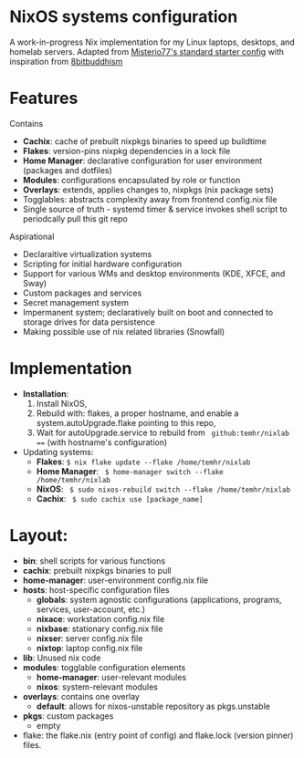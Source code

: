 # NixOS systems configuration

A work-in-progress Nix implementation for my Linux laptops, desktops, and homelab servers. Adapted from [Misterio77's standard starter config](https://github.com/Misterio77/nix-starter-configs) with inspiration from [8bitbuddhism](https://code.8bitbuddhism.com/aires/nix-configuration)

# Features
Contains
- **Cachix**: cache of prebuilt nixpkgs binaries to speed up buildtime
- **Flakes**: version-pins nixpkg dependencies in a lock file
- **Home Manager**: declarative configuration for user environment (packages and dotfiles)
- **Modules**: configurations encapsulated by role or function
- **Overlays**: extends, applies changes to, nixpkgs (nix package sets)
- Togglables: abstracts complexity away from frontend config.nix file
- Single source of truth - systemd timer & service invokes shell script to periodcally pull this git repo 

Aspirational
- Declaraitive virtualization systems
- Scripting for initial hardware configuration
- Support for various WMs and desktop environments (KDE, XFCE, and Sway)
- Custom packages and services
- Secret management system
- Impermanent system; declaratively built on boot and connected to storage drives for data persistence
- Making possible use of nix related libraries (Snowfall)

# Implementation
- **Installation**:
  1) Install NixOS,
  2) Rebuild with: flakes, a proper hostname, and enable a system.autoUpgrade.flake pointing to this repo,
  3) Wait for autoUpgrade.service to rebuild from ` github:temhr/nixlab ==` (with hostname's configuration)   
- Updating systems:
  - **Flakes**: ` $ nix flake update --flake /home/temhr/nixlab `
  - **Home Manager**: ` $ home-manager switch --flake /home/temhr/nixlab`
  - **NixOS**: ` $ sudo nixos-rebuild switch --flake /home/temhr/nixlab`
  - **Cachix**: ` $ sudo cachix use [package_name]`

# Layout:
- **bin**: shell scripts for various functions
- **cachix**: prebuilt nixpkgs binaries to pull
- **home-manager**: user-environment config.nix file
- **hosts**: host-specific configuration files
  - **globals**: system agnostic configurations (applications, programs, services, user-account, etc.)
  - **nixace**: workstation config.nix file
  - **nixbase**: stationary config.nix file
  - **nixser**: server config.nix file
  - **nixtop**: laptop config.nix file
- **lib**: Unused nix code 
- **modules**: togglable configuration elements
  - **home-manager**: user-relevant modules
  - **nixos**: system-relevant modules
- **overlays**: contains one overlay
  - **default**: allows for nixos-unstable repository as pkgs.unstable
- **pkgs**: custom packages
  - empty
-  flake: the flake.nix (entry point of config) and flake.lock (version pinner) files.
